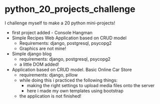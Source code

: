 # python_20_projects_challenge
I challenge myself to make a 20 python mini-projects!
- first project added - Console Hangman
- Simple Recipes Web Application based on CRUD model
  * Requirements: django, postgresql, psycopg2
  * Graphics are not mine!
- Simple django blog
  * requirements: django, postgresql, psycopg2
  * a little DOM added!
- Application based on CRUD model. Basic Online Car Store
  * requirements: django, pillow
  * while doing this i practiced the following things:
     * making the right settings to upload media files onto the server
     * here i made my own templates using bootstrap
  * the application is not finished!
